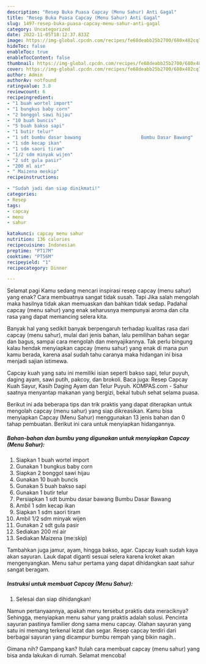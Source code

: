 ```yaml
---
description: "Resep Buka Puasa Capcay (Menu Sahur) Anti Gagal"
title: "Resep Buka Puasa Capcay (Menu Sahur) Anti Gagal"
slug: 1497-resep-buka-puasa-capcay-menu-sahur-anti-gagal
category: Uncategorized
date: 2022-11-05T18:12:37.833Z
image: https://img-global.cpcdn.com/recipes/fe68deabb25b2700/680x482cq70/capcay-menu-sahur-foto-resep-utama.jpg
hideToc: false
enableToc: true
enableTocContent: false
thumbnail: https://img-global.cpcdn.com/recipes/fe68deabb25b2700/680x482cq70/capcay-menu-sahur-foto-resep-utama.jpg
cover: https://img-global.cpcdn.com/recipes/fe68deabb25b2700/680x482cq70/capcay-menu-sahur-foto-resep-utama.jpg
author: Admin
authorAv: notfound
ratingvalue: 3.8
reviewcount: 6
recipeingredient:
- "1 buah wortel import"
- "1 bungkus baby corn"
- "2 bonggol sawi hijau"
- "10 buah buncis"
- "5 buah bakso sapi"
- "1 butir telur"
- "1 sdt bumbu dasar bawang                      Bumbu Dasar Bawang"
- "1 sdm kecap ikan"
- "1 sdm saori tiram"
- "1/2 sdm minyak wijen"
- "2 sdt gula pasir"
- "200 ml air"
- " Maizena meskip"
recipeinstructions:

- "Sudah jadi dan siap dinikmati!"
categories:
- Resep
tags:
- capcay
- menu
- sahur

katakunci: capcay menu sahur 
nutrition: 136 calories
recipecuisine: Indonesian
preptime: "PT17M"
cooktime: "PT56M"
recipeyield: "1"
recipecategory: Dinner

---
```



Selamat pagi Kamu sedang mencari inspirasi resep capcay (menu sahur) yang enak? Cara membuatnya sangat tidak susah. Tapi Jika salah mengolah maka hasilnya tidak akan memuaskan dan bahkan tidak sedap. Padahal capcay (menu sahur) yang enak seharusnya mempunyai aroma dan cita rasa yang dapat memancing selera kita.


Banyak hal yang sedikit banyak berpengaruh terhadap kualitas rasa dari capcay (menu sahur), mulai dari jenis bahan, lalu pemilihan bahan segar dan bagus, sampai cara mengolah dan menyajikannya. Tak perlu bingung kalau hendak menyiapkan capcay (menu sahur) yang enak di mana pun kamu berada, karena asal sudah tahu caranya maka hidangan ini bisa menjadi sajian istimewa.

Capcay kuah yang satu ini memiliki isian seperti bakso sapi, telur puyuh, daging ayam, sawi putih, pakcoy, dan brokoli. Baca juga: Resep Capcay Kuah Sayur, Kasih Daging Ayam dan Telur Puyuh. KOMPAS.com - Sahur saatnya menyantap makanan yang bergizi, bekal tubuh sehat selama puasa.


Berikut ini ada beberapa tips dan trik praktis yang dapat diterapkan untuk mengolah capcay (menu sahur) yang siap dikreasikan. Kamu bisa menyiapkan Capcay (Menu Sahur) menggunakan 13 jenis bahan dan 0 tahap pembuatan. Berikut ini cara untuk menyiapkan hidangannya.

<!--inarticleads1-->

##### Bahan-bahan dan bumbu yang digunakan untuk menyiapkan Capcay (Menu Sahur):

1. Siapkan 1 buah wortel import
1. Gunakan 1 bungkus baby corn
1. Siapkan 2 bonggol sawi hijau
1. Gunakan 10 buah buncis
1. Gunakan 5 buah bakso sapi
1. Gunakan 1 butir telur
1. Persiapkan 1 sdt bumbu dasar bawang                      Bumbu Dasar Bawang
1. Ambil 1 sdm kecap ikan
1. Siapkan 1 sdm saori tiram
1. Ambil 1/2 sdm minyak wijen
1. Gunakan 2 sdt gula pasir
1. Sediakan 200 ml air
1. Sediakan  Maizena (me:skip)


Tambahkan juga jamur, ayam, hingga bakso, agar. Capcay kuah sudah kaya akan sayuran. Lauk dapat diganti sesuai selera karena kroket akan mengenyangkan. Menu sahur pertama yang dapat dihidangkan saat sahur sangat beragam. 

<!--inarticleads2-->

##### Instruksi untuk membuat Capcay (Menu Sahur):


1. Selesai dan siap dihidangkan!

Namun pertanyaannya, apakah menu tersebut praktis data meraciknya? Sehingga, menyiapkan menu sahur yang praktis adalah solusi. Pencinta sayuran pastinya familier dong sama menu capcay. Olahan sayuran yang satu ini memang terkenal lezat dan segar. Resep capcay terdiri dari berbagai sayuran yang dicampur bumbu rempah yang bikin nagih.. 

Gimana nih? Gampang kan? Itulah cara membuat capcay (menu sahur) yang bisa anda lakukan di rumah. Selamat mencoba!
